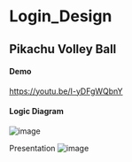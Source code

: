 # Login_Design
## Pikachu Volley Ball
#### Demo
https://youtu.be/I-yDFgWQbnY

#### Logic Diagram
![image](https://user-images.githubusercontent.com/56186644/192435712-1ea49dea-ee62-4808-a946-bb7ba04d0ec8.png)

Presentation
![image](https://user-images.githubusercontent.com/56186644/192435850-c5a52fbf-f32a-4dae-bd51-ffe0ef5602ab.png)

